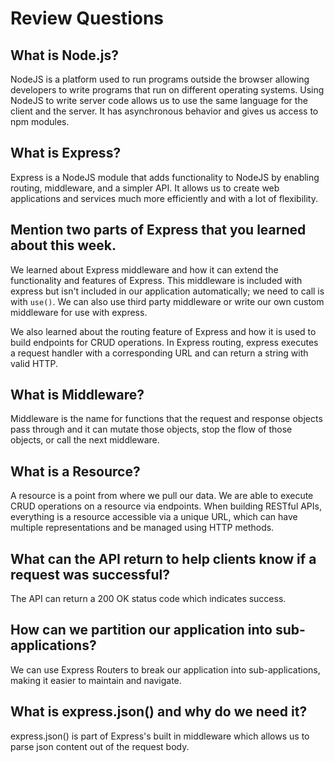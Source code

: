 # Review Questions

## What is Node.js?

NodeJS is a platform used to run programs outside the browser allowing developers to write programs that run on different operating systems. Using NodeJS to write server code allows us to use the same language for the client and the server. It has asynchronous behavior and gives us access to npm modules.

## What is Express?

Express is a NodeJS module that adds functionality to NodeJS by enabling routing, middleware, and a simpler API. It allows us to create web applications and services much more efficiently and with a lot of flexibility.

## Mention two parts of Express that you learned about this week.

We learned about Express middleware and how it can extend the functionality and features of Express. This middleware is included with express but isn't included in our application automatically; we need to call is with `use()`. We can also use third party middleware or write our own custom middleware for use with express.

We also learned about the routing feature of Express and how it is used to build endpoints for CRUD operations. In Express routing, express executes a request handler with a corresponding URL and can return a string with valid HTTP.

## What is Middleware?

Middleware is the name for functions that the request and response objects pass through and it can mutate those objects, stop the flow of those objects, or call the next middleware.

## What is a Resource?

A resource is a point from where we pull our data. We are able to execute CRUD operations on a resource via endpoints. When building RESTful APIs, everything is a resource accessible via a unique URL, which can have multiple representations and be managed using HTTP methods.

## What can the API return to help clients know if a request was successful?

The API can return a 200 OK status code which indicates success.

## How can we partition our application into sub-applications?

We can use Express Routers to break our application into sub-applications, making it easier to maintain and navigate.

## What is express.json() and why do we need it?

express.json() is part of Express's built in middleware which allows us to parse json content out of the request body.

